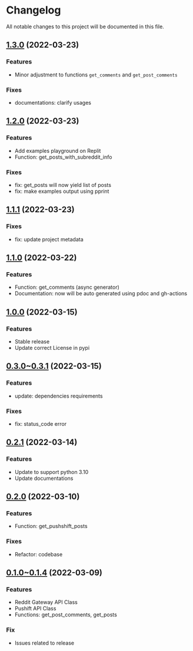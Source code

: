 # Changelog

All notable changes to this project will be documented in this file.

## [1.3.0](https://github.com/countertek/gatered/v1.3.0) (2022-03-23)

### Features

- Minor adjustment to functions `get_comments` and `get_post_comments`

### Fixes

- documentations: clarify usages

## [1.2.0](https://github.com/countertek/gatered/v1.2.0) (2022-03-23)

### Features

- Add examples playground on Replit
- Function: get_posts_with_subreddit_info

### Fixes

- fix: get_posts will now yield list of posts
- fix: make examples output using pprint

## [1.1.1](https://github.com/countertek/gatered/v1.1.1) (2022-03-23)

### Fixes

- fix: update project metadata

## [1.1.0](https://github.com/countertek/gatered/v1.1.0) (2022-03-22)

### Features

- Function: get_comments (async generator)
- Documentation: now will be auto generated using pdoc and gh-actions

## [1.0.0](https://github.com/countertek/gatered/v1.0.0) (2022-03-15)

### Features

- Stable release
- Update correct License in pypi


## [0.3.0~0.3.1](https://github.com/countertek/gatered/v0.3.1) (2022-03-15)

### Features

- update: dependencies requirements

### Fixes

- fix: status_code error

## [0.2.1](https://github.com/countertek/gatered/v0.2.1) (2022-03-14)

### Features

- Update to support python 3.10
- Update documentations

## [0.2.0](https://github.com/countertek/gatered/v0.2.0) (2022-03-10)

### Features

- Function: get_pushshift_posts

### Fixes

- Refactor: codebase

## [0.1.0~0.1.4](https://github.com/countertek/gatered/v0.1.4) (2022-03-09)

### Features

- Reddit Gateway API Class
- Pushift API Class
- Functions: get_post_comments, get_posts

### Fix

- Issues related to release